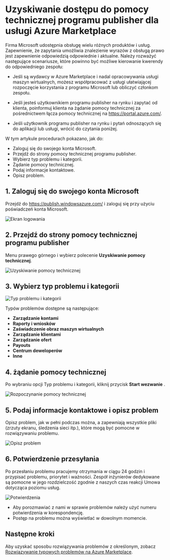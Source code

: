 <properties
   pageTitle="Uzyskiwanie dostępu do pomocy technicznej programu publisher dla usługi Azure Marketplace | Microsoft Azure"
   description="Jak uzyskać dostęp do i przesyłaj żądania obsługi programu publisher dla usługi Azure Marketplace"
   services="marketplace-publishing"
   documentationCenter="na"
   authors="v-jeana"
   manager="lakoch"
   editor=""/>

<tags
   ms.service="marketplace"
   ms.devlang="na"
   ms.topic="article"
   ms.tgt_pltfrm="na"
   ms.workload="na"
   ms.date="12/06/2015"
   ms.author="v-jeana; hascipio"/>


# <a name="accessing-publisher-support-for-the-azure-marketplace"></a>Uzyskiwanie dostępu do pomocy technicznej programu publisher dla usługi Azure Marketplace

Firma Microsoft udostępnia obsługę wielu różnych produktów i usług. Zapewnienie, że zapytania umożliwia znalezienie wyrazów z obsługą prawo jest zapewnienie odpowiedzią odpowiednie i aktualne. Należy rozważyć następujące scenariusze, które powinno być możliwe kierowanie kwerendy do odpowiedniego zespołu:

- Jeśli są wydawcy w Azure Marketplace i nadal opracowywania usługi maszyn wirtualnych, możesz współpracować z usługi ułatwiającej rozpoczęcie korzystania z programu Microsoft lub obliczyć członkom zespołu.

- Jeśli jesteś użytkownikiem programu publisher na rynku i zapytać od klienta, poinformuj klienta na żądanie pomocy technicznej za pośrednictwem łącza pomocy technicznej na https://portal.azure.com/.

- Jeśli użytkownik programu publisher na rynku i pytań odnoszących się do aplikacji lub usługi, wrócić do czytania poniżej.

W tym artykule procedurach pokazano, jak do:

- Zaloguj się do swojego konta Microsoft.
- Przejdź do strony pomocy technicznej programu publisher.
- Wybierz typ problemu i kategorii.
- Żądanie pomocy technicznej.
- Podaj informacje kontaktowe.
- Opisz problem.

## <a name="1-sign-in-to-your-microsoft-account"></a>1. Zaloguj się do swojego konta Microsoft

Przejdź do https://publish.windowsazure.com/ i zaloguj się przy użyciu poświadczeń konta Microsoft.

  ![Ekran logowania][1]

## <a name="2-navigate-to-the-publisher-support-pages"></a>2. Przejdź do strony pomocy technicznej programu publisher

Menu prawego górnego i wybierz polecenie **Uzyskiwanie pomocy technicznej**.

  ![Uzyskiwanie pomocy technicznej][2]

## <a name="3-select-the-problem-type-and-category"></a>3. Wybierz typ problemu i kategorii

![Typ problemu i kategorii][3]

Typów problemów dostępne są następujące:

  - **Zarządzanie kontami**
  - **Raporty i wniosków**
  - **Zaświadczenie obraz maszyn wirtualnych**
  - **Zarządzanie klientami**
  - **Zarządzanie ofert**
  - **Payouts**
  - **Centrum deweloperów**
  - **Inne**

## <a name="4-request-support"></a>4. żądanie pomocy technicznej

Po wybraniu opcji Typ problemu i kategorii, kliknij przycisk **Start wezwanie** .

![Rozpoczynanie pomocy technicznej][4]

## <a name="5-provide-contact-information-and-describe-the-problem"></a>5. Podaj informacje kontaktowe i opisz problem

Opisz problem, jak w pełni podczas można, a zapewniają wszystkie pliki (zrzuty ekranu, śledzenia sieci itp.), które mogą być pomocne w rozwiązywaniu problemu.

![Opisz problem][5]

## <a name="6-submission-confirmation"></a>6. Potwierdzenie przesyłania

Po przesłaniu problemu pracujemy otrzymania w ciągu 24 godzin i przypisać problemu, priorytet i ważności. Zespół inżynierów dedykowane są pomocne w jego rozdzielczość zgodnie z naszych czas reakcji Umowa dotycząca poziomu usług.

![Potwierdzenia][6]
+ Aby porozmawiać z nami w sprawie problemów należy użyć numeru potwierdzenia w korespondencję.
+ Postęp na problemu można wyświetlać w dowolnym momencie.

## <a name="next-steps"></a>Następne kroki

Aby uzyskać sposobu rozwiązywania problemów z określonym, zobacz [Rozwiązywanie typowych problemów na Azure Marketplace](marketplace-publishing-support-common-issues.md).

[1]: ./media/marketplace-publishing-get-publisher-support/step1.png
[2]: ./media/marketplace-publishing-get-publisher-support/step2.png
[3]: ./media/marketplace-publishing-get-publisher-support/step3.png
[4]: ./media/marketplace-publishing-get-publisher-support/step4.png
[5]: ./media/marketplace-publishing-get-publisher-support/step5.png
[6]: ./media/marketplace-publishing-get-publisher-support/step6.png
